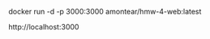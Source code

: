 
<!-- Привіт, щоб запустити проект hmw-4-web, виконайте команду: -->


docker run -d -p 3000:3000 amontear/hmw-4-web:latest

<!-- та у веб додатку введiть : -->

http://localhost:3000